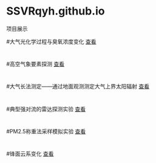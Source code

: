 # SSVRqyh.github.io
项目展示

#大气光化学过程与臭氧浓度变化 [查看](https://SSVRqyh.github.io/CX_QXKJ_O3)

# 
#高空气象要素探测 [查看](https://SSVRqyh.github.io/CUITVirtualCourse)

# 
#大气长法测定——通过地面观测测定大气上界太阳辐射 [查看](https://SSVRqyh.github.io/CX_QXKJ_Radiation)

#
#典型强对流的雷达探测实验 [查看](https://SSVRqyh.github.io/CUIT_VisualRadarCourse)

# 
#PM2.5称重法采样模拟实验 [查看](https://SSVRqyh.github.io/PM25WeightingV1.36.0)

#
#锋面云系变化 [查看](https://SSVRqyh.github.io/3DClouds_webGL)
